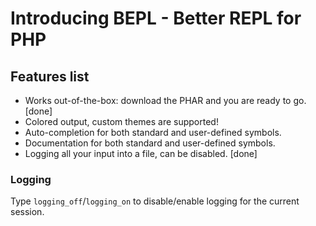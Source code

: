 # Introducing BEPL - Better REPL for PHP

## Features list

+ Works out-of-the-box: download the PHAR and you are ready to go. [done]
+ Colored output, custom themes are supported!
+ Auto-completion for both standard and user-defined symbols.
+ Documentation for both standard and user-defined symbols.
+ Logging all your input into a file, can be disabled. [done]

### Logging

Type `logging_off`/`logging_on` to disable/enable logging for the current session.

